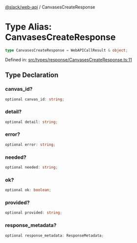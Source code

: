 [@slack/web-api](../index.md) / CanvasesCreateResponse

# Type Alias: CanvasesCreateResponse

```ts
type CanvasesCreateResponse = WebAPICallResult & object;
```

Defined in: [src/types/response/CanvasesCreateResponse.ts:11](https://github.com/slackapi/node-slack-sdk/blob/main/packages/web-api/src/types/response/CanvasesCreateResponse.ts#L11)

## Type Declaration

### canvas\_id?

```ts
optional canvas_id: string;
```

### detail?

```ts
optional detail: string;
```

### error?

```ts
optional error: string;
```

### needed?

```ts
optional needed: string;
```

### ok?

```ts
optional ok: boolean;
```

### provided?

```ts
optional provided: string;
```

### response\_metadata?

```ts
optional response_metadata: ResponseMetadata;
```
